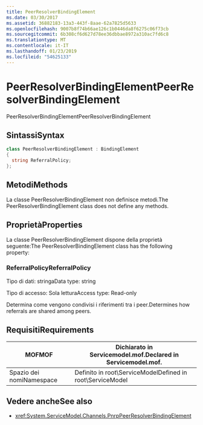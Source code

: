 ```yaml
---
title: PeerResolverBindingElement
ms.date: 03/30/2017
ms.assetid: 36882183-13a3-443f-8aae-62a7825d5633
ms.openlocfilehash: 9007b8f74b66ae126c1b0446da8f6275c06f73cb
ms.sourcegitcommit: 6b308cf6d627d78ee36dbbae8972a310ac7fd6c8
ms.translationtype: MT
ms.contentlocale: it-IT
ms.lasthandoff: 01/23/2019
ms.locfileid: "54625133"
---
```

# <a name="peerresolverbindingelement"></a><span data-ttu-id="dd2dd-102">PeerResolverBindingElement</span><span class="sxs-lookup"><span data-stu-id="dd2dd-102">PeerResolverBindingElement</span></span>
<span data-ttu-id="dd2dd-103">PeerResolverBindingElement</span><span class="sxs-lookup"><span data-stu-id="dd2dd-103">PeerResolverBindingElement</span></span>  
  
## <a name="syntax"></a><span data-ttu-id="dd2dd-104">Sintassi</span><span class="sxs-lookup"><span data-stu-id="dd2dd-104">Syntax</span></span>  
  
```csharp
class PeerResolverBindingElement : BindingElement  
{  
  string ReferralPolicy;  
};  
```  
  
## <a name="methods"></a><span data-ttu-id="dd2dd-105">Metodi</span><span class="sxs-lookup"><span data-stu-id="dd2dd-105">Methods</span></span>  
 <span data-ttu-id="dd2dd-106">La classe PeerResolverBindingElement non definisce metodi.</span><span class="sxs-lookup"><span data-stu-id="dd2dd-106">The PeerResolverBindingElement class does not define any methods.</span></span>  
  
## <a name="properties"></a><span data-ttu-id="dd2dd-107">Proprietà</span><span class="sxs-lookup"><span data-stu-id="dd2dd-107">Properties</span></span>  
 <span data-ttu-id="dd2dd-108">La classe PeerResolverBindingElement dispone della proprietà seguente:</span><span class="sxs-lookup"><span data-stu-id="dd2dd-108">The PeerResolverBindingElement class has the following property:</span></span>  
  
### <a name="referralpolicy"></a><span data-ttu-id="dd2dd-109">ReferralPolicy</span><span class="sxs-lookup"><span data-stu-id="dd2dd-109">ReferralPolicy</span></span>  
 <span data-ttu-id="dd2dd-110">Tipo di dati: stringa</span><span class="sxs-lookup"><span data-stu-id="dd2dd-110">Data type: string</span></span>  
  
 <span data-ttu-id="dd2dd-111">Tipo di accesso: Sola lettura</span><span class="sxs-lookup"><span data-stu-id="dd2dd-111">Access type: Read-only</span></span>  
  
 <span data-ttu-id="dd2dd-112">Determina come vengono condivisi i riferimenti tra i peer.</span><span class="sxs-lookup"><span data-stu-id="dd2dd-112">Determines how referrals are shared among peers.</span></span>  
  
## <a name="requirements"></a><span data-ttu-id="dd2dd-113">Requisiti</span><span class="sxs-lookup"><span data-stu-id="dd2dd-113">Requirements</span></span>  
  
|<span data-ttu-id="dd2dd-114">MOF</span><span class="sxs-lookup"><span data-stu-id="dd2dd-114">MOF</span></span>|<span data-ttu-id="dd2dd-115">Dichiarato in Servicemodel.mof.</span><span class="sxs-lookup"><span data-stu-id="dd2dd-115">Declared in Servicemodel.mof.</span></span>|  
|---------|-----------------------------------|  
|<span data-ttu-id="dd2dd-116">Spazio dei nomi</span><span class="sxs-lookup"><span data-stu-id="dd2dd-116">Namespace</span></span>|<span data-ttu-id="dd2dd-117">Definito in root\ServiceModel</span><span class="sxs-lookup"><span data-stu-id="dd2dd-117">Defined in root\ServiceModel</span></span>|  
  
## <a name="see-also"></a><span data-ttu-id="dd2dd-118">Vedere anche</span><span class="sxs-lookup"><span data-stu-id="dd2dd-118">See also</span></span>
- <xref:System.ServiceModel.Channels.PnrpPeerResolverBindingElement>

